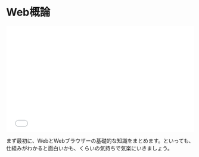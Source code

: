 # Web概論

<iframe
  src="./presentation/index.html"
  style="
    width: 100%;
    aspect-ratio: 16 / 9;
    border: 0;
  "
  allowfullscreen
></iframe>

まず最初に、WebとWebブラウザーの基礎的な知識をまとめます。といっても、仕組みがわかると面白いかも、くらいの気持ちで気楽にいきましょう。

